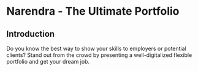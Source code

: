 # Narendra - The Ultimate Portfolio 


## Introduction

Do you know the best way to show your skills to employers or potential clients? Stand out from the crowd by presenting a well-digitalized flexible portfolio and get your dream job.

